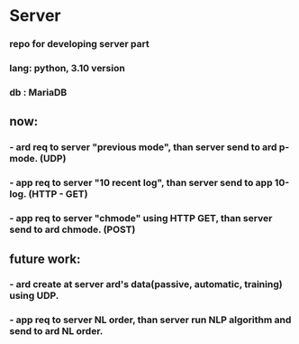# Server

### repo for developing server part

### lang: python, 3.10 version
### db  : MariaDB

## now: 
### - ard req to server "previous mode", than server send to ard p-mode. (UDP)
###      - app req to server "10 recent log", than server send to app 10-log. (HTTP - GET)
###      - app req to server "chmode" using HTTP GET, than server send to ard chmode. (POST)

## future work: 
### - ard create at server ard's data(passive, automatic, training) using UDP.
### - app req to server NL order, than server run NLP algorithm and send to ard NL order.

